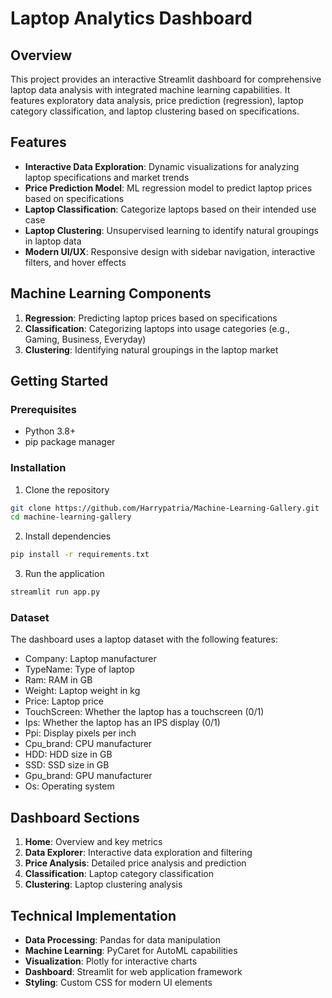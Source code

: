 # Laptop Analytics Dashboard

## Overview
This project provides an interactive Streamlit dashboard for comprehensive laptop data analysis with integrated machine learning capabilities. It features exploratory data analysis, price prediction (regression), laptop category classification, and laptop clustering based on specifications.

## Features
- **Interactive Data Exploration**: Dynamic visualizations for analyzing laptop specifications and market trends
- **Price Prediction Model**: ML regression model to predict laptop prices based on specifications
- **Laptop Classification**: Categorize laptops based on their intended use case
- **Laptop Clustering**: Unsupervised learning to identify natural groupings in laptop data
- **Modern UI/UX**: Responsive design with sidebar navigation, interactive filters, and hover effects

## Machine Learning Components
1. **Regression**: Predicting laptop prices based on specifications
2. **Classification**: Categorizing laptops into usage categories (e.g., Gaming, Business, Everyday)
3. **Clustering**: Identifying natural groupings in the laptop market

## Getting Started

### Prerequisites
- Python 3.8+
- pip package manager

### Installation
1. Clone the repository
```bash
git clone https://github.com/Harrypatria/Machine-Learning-Gallery.git
cd machine-learning-gallery
```

2. Install dependencies
```bash
pip install -r requirements.txt
```

3. Run the application
```bash
streamlit run app.py
```

### Dataset
The dashboard uses a laptop dataset with the following features:
- Company: Laptop manufacturer
- TypeName: Type of laptop
- Ram: RAM in GB
- Weight: Laptop weight in kg
- Price: Laptop price
- TouchScreen: Whether the laptop has a touchscreen (0/1)
- Ips: Whether the laptop has an IPS display (0/1)
- Ppi: Display pixels per inch
- Cpu_brand: CPU manufacturer
- HDD: HDD size in GB
- SSD: SSD size in GB
- Gpu_brand: GPU manufacturer
- Os: Operating system

## Dashboard Sections
1. **Home**: Overview and key metrics
2. **Data Explorer**: Interactive data exploration and filtering
3. **Price Analysis**: Detailed price analysis and prediction
4. **Classification**: Laptop category classification
5. **Clustering**: Laptop clustering analysis

## Technical Implementation
- **Data Processing**: Pandas for data manipulation
- **Machine Learning**: PyCaret for AutoML capabilities
- **Visualization**: Plotly for interactive charts
- **Dashboard**: Streamlit for web application framework
- **Styling**: Custom CSS for modern UI elements

